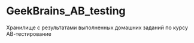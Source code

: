 # GeekBrains_AB_testing
Хранилище с результатами выполненных домашних заданий по курсу АВ-тестирование
